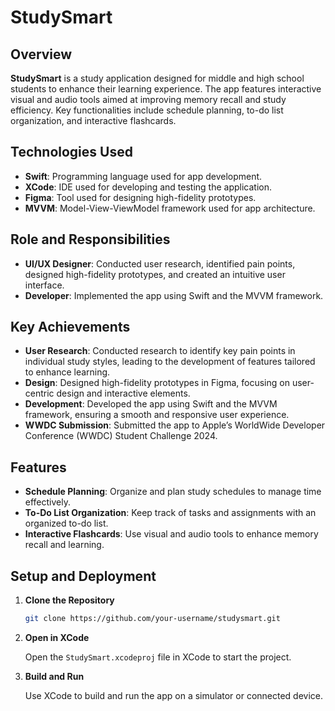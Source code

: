 # StudySmart

## Overview

**StudySmart** is a study application designed for middle and high school students to enhance their learning experience. The app features interactive visual and audio tools aimed at improving memory recall and study efficiency. Key functionalities include schedule planning, to-do list organization, and interactive flashcards.

## Technologies Used

- **Swift**: Programming language used for app development.
- **XCode**: IDE used for developing and testing the application.
- **Figma**: Tool used for designing high-fidelity prototypes.
- **MVVM**: Model-View-ViewModel framework used for app architecture.

## Role and Responsibilities

- **UI/UX Designer**: Conducted user research, identified pain points, designed high-fidelity prototypes, and created an intuitive user interface.
- **Developer**: Implemented the app using Swift and the MVVM framework.

## Key Achievements

- **User Research**: Conducted research to identify key pain points in individual study styles, leading to the development of features tailored to enhance learning.
- **Design**: Designed high-fidelity prototypes in Figma, focusing on user-centric design and interactive elements.
- **Development**: Developed the app using Swift and the MVVM framework, ensuring a smooth and responsive user experience.
- **WWDC Submission**: Submitted the app to Apple’s WorldWide Developer Conference (WWDC) Student Challenge 2024.

## Features

- **Schedule Planning**: Organize and plan study schedules to manage time effectively.
- **To-Do List Organization**: Keep track of tasks and assignments with an organized to-do list.
- **Interactive Flashcards**: Use visual and audio tools to enhance memory recall and learning.

## Setup and Deployment

1. **Clone the Repository**

    ```bash
    git clone https://github.com/your-username/studysmart.git
    ```

2. **Open in XCode**

    Open the `StudySmart.xcodeproj` file in XCode to start the project.

3. **Build and Run**

    Use XCode to build and run the app on a simulator or connected device.

